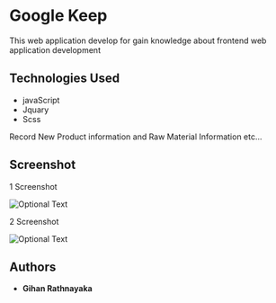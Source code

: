 # Google Keep
This web application develop for gain knowledge about frontend web application development
 
## Technologies Used
* javaScript
* Jquary
* Scss

Record New Product information and Raw Material Information etc...
 
 ## Screenshot
 
 1 Screenshot
 
 ![Optional Text](../master/ScreenShot/keep.PNG)
 
 2 Screenshot
  
  ![Optional Text](../master/ScreenShot/Second.PNG)
  
   

## Authors
* **Gihan Rathnayaka** 



